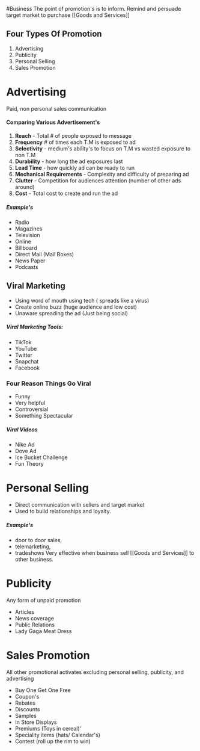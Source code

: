 #Business 
The point of promotion's is to inform. Remind and persuade target market to purchase [[Goods and Services]]

## Four Types Of Promotion

1. Advertising
2. Publicity
3. Personal Selling
4. Sales Promotion
# Advertising
Paid, non personal sales communication
#### Comparing Various Advertisement's
1. **Reach** - Total # of people exposed to message
2. **Frequency** # of times each T.M is exposed to ad
3. **Selectivity** - medium's ability's to focus on T.M vs wasted exposure to non T.M
4. **Durability** - how long the ad exposures last
5.  **Lead Time** - how quickly ad can be ready to run
6. **Mechanical Requirements** - Complexity and difficulty of preparing ad
7. **Clutter** - Competition for audiences attention (number of other ads around)
8. **Cost** - Total cost to create and run the ad
##### Example's
- Radio
- Magazines
- Television
- Online
- Billboard
- Direct Mail (Mail Boxes)
- News Paper
- Podcasts
## Viral Marketing
- Using word of mouth using tech ( spreads like a virus)
- Create online buzz (huge audience and low cost)
- Unaware spreading the ad (Just being social)
##### Viral Marketing Tools:
- TikTok
- YouTube
- Twitter
- Snapchat
- Facebook
### Four Reason Things Go Viral
- Funny
- Very helpful
- Controversial
- Something Spectacular
##### Viral Videos
- Nike Ad
- Dove Ad
- Ice Bucket Challenge
- Fun Theory
# Personal Selling
- Direct communication with sellers and target market
- Used to build relationships and loyalty.
##### Example's
- door to door sales, 
- telemarketing, 
-  tradeshows
Very effective when business sell [[Goods and Services]] to other business.


# Publicity
Any form of unpaid promotion
- Articles
- News coverage
- Public Relations
- Lady Gaga Meat Dress

# Sales Promotion
All other promotional activates excluding personal selling, publicity, and advertising
- Buy One Get One Free
- Coupon's
- Rebates
- Discounts
- Samples
- In Store Displays
- Premiums (Toys in cereal)'
- Speciality items (hats/ Calendar's)
- Contest (roll up the rim to win)

